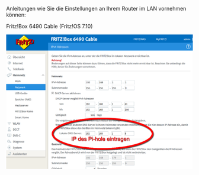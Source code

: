   
Anleitungen wie Sie die Einstellungen an Ihrem Router im LAN vornehmen können:

Fritz!Box 6490 Cable (Fritz!OS 7.10)

![](FritzBox6490Cable-2.png) 
